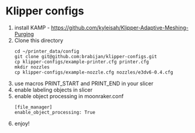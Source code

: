 # Klipper configs

1. install KAMP - https://github.com/kyleisah/Klipper-Adaptive-Meshing-Purging
2. Clone this directory
   ```
   cd ~/printer_data/config
   git clone git@github.com:brabijan/klipper-configs.git
   cp klipper-configs/example-printer.cfg printer.cfg
   mkdir nozzles
   cp klipper-configs/example-nozzle.cfg nozzles/e3dv6-0.4.cfg
   ```
3. use macros PRINT_START and PRINT_END in your slicer
4. enable labeling objects in slicer
5. enable object processing in moonraker.conf
   ```   
   [file_manager]
   enable_object_processing: True
   ```
6. enjoy!
